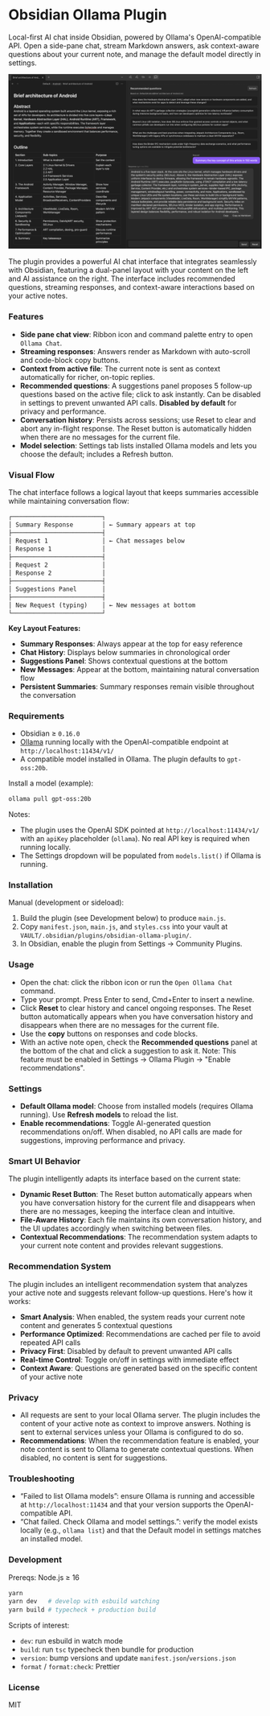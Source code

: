 # Obsidian Ollama Plugin

Local-first AI chat inside Obsidian, powered by Ollama's OpenAI-compatible API. Open a side-pane chat, stream Markdown answers, ask context-aware questions about your current note, and manage the default model directly in settings.

![Plugin Interface](interface.png)

The plugin provides a powerful AI chat interface that integrates seamlessly with Obsidian, featuring a dual-panel layout with your content on the left and AI assistance on the right. The interface includes recommended questions, streaming responses, and context-aware interactions based on your active notes.

### Features

- **Side pane chat view**: Ribbon icon and command palette entry to open `Ollama Chat`.
- **Streaming responses**: Answers render as Markdown with auto-scroll and code-block copy buttons.
- **Context from active file**: The current note is sent as context automatically for richer, on-topic replies.
- **Recommended questions**: A suggestions panel proposes 5 follow-up questions based on the active file; click to ask instantly. Can be disabled in settings to prevent unwanted API calls. **Disabled by default** for privacy and performance.
- **Conversation history**: Persists across sessions; use Reset to clear and abort any in-flight response. The Reset button is automatically hidden when there are no messages for the current file.
- **Model selection**: Settings tab lists installed Ollama models and lets you choose the default; includes a Refresh button.

### Visual Flow

The chat interface follows a logical layout that keeps summaries accessible while maintaining conversation flow:

```
┌─────────────────────────┐
│ Summary Response        │ ← Summary appears at top
├─────────────────────────┤
│ Request 1               │ ← Chat messages below
│ Response 1              │
├─────────────────────────┤
│ Request 2               │
│ Response 2              │
├─────────────────────────┤
│ Suggestions Panel       │
├─────────────────────────┤
│ New Request (typing)    │ ← New messages at bottom
└─────────────────────────┘
```

**Key Layout Features:**
- **Summary Responses**: Always appear at the top for easy reference
- **Chat History**: Displays below summaries in chronological order
- **Suggestions Panel**: Shows contextual questions at the bottom
- **New Messages**: Appear at the bottom, maintaining natural conversation flow
- **Persistent Summaries**: Summary responses remain visible throughout the conversation

### Requirements

- Obsidian ≥ `0.16.0`
- [Ollama](https://ollama.com) running locally with the OpenAI-compatible endpoint at `http://localhost:11434/v1/`
- A compatible model installed in Ollama. The plugin defaults to `gpt-oss:20b`.

Install a model (example):

```bash
ollama pull gpt-oss:20b
```

Notes:
- The plugin uses the OpenAI SDK pointed at `http://localhost:11434/v1/` with an `apiKey` placeholder (`ollama`). No real API key is required when running locally.
- The Settings dropdown will be populated from `models.list()` if Ollama is running.

### Installation

Manual (development or sideload):
1. Build the plugin (see Development below) to produce `main.js`.
2. Copy `manifest.json`, `main.js`, and `styles.css` into your vault at `VAULT/.obsidian/plugins/obsidian-ollama-plugin/`.
3. In Obsidian, enable the plugin from Settings → Community Plugins.

### Usage

- Open the chat: click the ribbon icon or run the `Open Ollama Chat` command.
- Type your prompt. Press Enter to send, Cmd+Enter to insert a newline.
- Click **Reset** to clear history and cancel ongoing responses. The Reset button automatically appears when you have conversation history and disappears when there are no messages for the current file.
- Use the **copy** buttons on responses and code blocks.
- With an active note open, check the **Recommended questions** panel at the bottom of the chat and click a suggestion to ask it. Note: This feature must be enabled in Settings → Ollama Plugin → "Enable recommendations".

### Settings

- **Default Ollama model**: Choose from installed models (requires Ollama running). Use **Refresh models** to reload the list.
- **Enable recommendations**: Toggle AI-generated question recommendations on/off. When disabled, no API calls are made for suggestions, improving performance and privacy.

### Smart UI Behavior

The plugin intelligently adapts its interface based on the current state:

- **Dynamic Reset Button**: The Reset button automatically appears when you have conversation history for the current file and disappears when there are no messages, keeping the interface clean and intuitive.
- **File-Aware History**: Each file maintains its own conversation history, and the UI updates accordingly when switching between files.
- **Contextual Recommendations**: The recommendation system adapts to your current note content and provides relevant suggestions.

### Recommendation System

The plugin includes an intelligent recommendation system that analyzes your active note and suggests relevant follow-up questions. Here's how it works:

- **Smart Analysis**: When enabled, the system reads your current note content and generates 5 contextual questions
- **Performance Optimized**: Recommendations are cached per file to avoid repeated API calls
- **Privacy First**: Disabled by default to prevent unwanted API calls
- **Real-time Control**: Toggle on/off in settings with immediate effect
- **Context Aware**: Questions are generated based on the specific content of your active note

### Privacy

- All requests are sent to your local Ollama server. The plugin includes the content of your active note as context to improve answers. Nothing is sent to external services unless your Ollama is configured to do so.
- **Recommendations**: When the recommendation feature is enabled, your note content is sent to Ollama to generate contextual questions. When disabled, no content is sent for suggestions.

### Troubleshooting

- “Failed to list Ollama models”: ensure Ollama is running and accessible at `http://localhost:11434` and that your version supports the OpenAI-compatible API.
- “Chat failed. Check Ollama and model settings.”: verify the model exists locally (e.g., `ollama list`) and that the Default model in settings matches an installed model.

### Development

Prereqs: Node.js ≥ 16

```bash
yarn
yarn dev   # develop with esbuild watching
yarn build # typecheck + production build
```

Scripts of interest:
- `dev`: run esbuild in watch mode
- `build`: run `tsc` typecheck then bundle for production
- `version`: bump versions and update `manifest.json`/`versions.json`
- `format` / `format:check`: Prettier

### License

MIT
